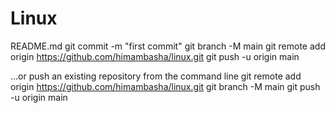 #  Linux 

README.md
git commit -m "first commit"
git branch -M main
git remote add origin https://github.com/himambasha/linux.git
git push -u origin main

…or push an existing repository from the command line
git remote add origin https://github.com/himambasha/linux.git
git branch -M main
git push -u origin main
